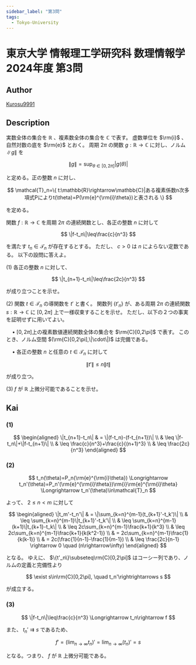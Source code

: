 ```yaml
---
sidebar_label: "第3問"
tags:
  - Tokyo-University
---
```

# 東京大学 情報理工学研究科 数理情報学 2024年度 第3問

## **Author**
[Kurosu9991](https://github.com/Kurosu9991)

## **Description**
実数全体の集合を $\mathbb{R}$ 、複素数全体の集合を $\mathbb{C}$ で表す。
虚数単位を $\rm{i}$ 、自然対数の底を $\rm{e}$ とおく。
周期 $2\pi$ の関数 $g:\mathbb{R}\rightarrow\mathbb{C}$ に対し、ノルム $\|g\|$ を

$$
\|g\|=\sup_{\theta\in[0,2\pi]}|g(\theta)|
$$

と定める。正の整数 $n$ に対し、

$$
\mathcal{T}_n=\{ t:\mathbb{R}\rightarrow\mathbb{C}|ある複素係数n次多項式Pによりt(\theta)=P(\rm{e}^{\rm{i}\theta})と表される \}
$$

を定める。

関数 $f:\mathbb{R}\rightarrow\mathbb{C}$ を周期 $2\pi$ の連続関数とし、各正の整数 $n$ に対して

$$
\|f-t_n\|\leq\frac{c}{n^3}
$$

を満たす $t_n\in\mathcal{T}_n$ が存在するとする。
ただし、 $c>0$ は $n$ によらない定数である。
以下の設問に答えよ。

(1) 各正の整数 $n$ に対して、

$$
\|t_{n+1}-t_n\|\leq\frac{2c}{n^3}
$$

が成り立つことを示せ。

(2) 関数 $t\in\mathcal{T}_n$ の導関数を $t'$ と書く。
関数列 $\{t'_n\}$ が、ある周期 $2\pi$ の連続関数 $s:\mathbb{R}\rightarrow\mathbb{C}$ に $[0,2\pi]$ 上で一様収束することを示せ。
ただし、以下の２つの事実を証明せずに用いてよい。

$\quad\bullet$ $[0,2\pi]$上の複素数値連続関数全体の集合を $\rm{C}[0,2\pi]$ で表す。
このとき、ノルム空間 $(\rm{C}[0,2\pi],\|\cdot\|)$ は完備である。

$\quad\bullet$ 各正の整数 $n$ と任意の $t\in\mathcal{T}_n$ に対して

$$
\|t'\|\leq n\|t\|
$$

が成り立つ。

(3) $f$ が $\mathbb{R}$ 上微分可能であることを示せ。


## **Kai**
### (1)

$$
\begin{aligned}
  \|t_{n+1}-t_n\| & = \|(f-t_n)-(f-t_{n+1})\| \\
                  & \leq \|f-t_n\|+\|f-t_{n+1}\| \\ 
                  & \leq \frac{c}{n^3}+\frac{c}{(n+1)^3} \\
                  & \leq \frac{2c}{n^3}
\end{aligned}
$$

### (2)

$$
t_n(\theta)=P_n(\rm{e}^{\rm{i}\theta}) \Longrightarrow t_n'(\theta)=P_n'(\rm{e}^{\rm{i}\theta})\rm{i}\rm{e}^{\rm{i}\theta} \Longrightarrow t_n'(\theta)\in\mathcal{T}_n
$$

よって、 $2\leq n<m$ に対して

$$
\begin{aligned}
  \|t_m'-t_n'\| & = \|\sum_{k=n}^{m-1}(t_{k+1}'-t_k')\| \\
                & \leq \sum_{k=n}^{m-1}\|t_{k+1}'-t_k'\| \\
                & \leq \sum_{k=n}^{m-1}(k+1)\|t_{k+1}-t_k\| \\
                & \leq 2c\sum_{k=n}^{m-1}\frac{k+1}{k^3} \\
                & \leq 2c\sum_{k=n}^{m-1}\frac{k+1}{k(k^2-1)} \\
                & = 2c\sum_{k=n}^{m-1}\frac{1}{k(k-1)} \\
                & = 2c(\frac{1}{n-1}-\frac{1}{m-1}) \\
                & \leq \frac{2c}{n-1} \rightarrow 0 \quad (n\rightarrow\infty)
\end{aligned} 
$$

となる。
ゆえに、 $\{t'_n\}\subseteq\rm{C}[0,2\pi]$ はコーシー列であり、ノルムの定義と完備性より 

$$
\exist s\in\rm{C}[0,2\pi], \quad t_n'\rightrightarrows s
$$

が成立する。

### (3)

$$
\|f-t_n\|\leq\frac{c}{n^3} \Longrightarrow t_n\rightarrow f
$$

また、 $t_n'\rightrightarrows s$ であるため、

$$
f'=(\lim_{n\rightarrow\infty}t_n)'=\lim_{n\rightarrow\infty}(t_n)'=s
$$

となる。つまり、 $f$ が $\mathbb{R}$ 上微分可能である。

